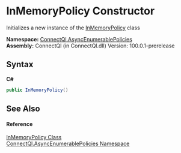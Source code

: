 # InMemoryPolicy Constructor 
 

Initializes a new instance of the <a href="T_ConnectQl_AsyncEnumerablePolicies_InMemoryPolicy">InMemoryPolicy</a> class

**Namespace:**&nbsp;<a href="N_ConnectQl_AsyncEnumerablePolicies">ConnectQl.AsyncEnumerablePolicies</a><br />**Assembly:**&nbsp;ConnectQl (in ConnectQl.dll) Version: 100.0.1-prerelease

## Syntax

**C#**<br />
``` C#
public InMemoryPolicy()
```


## See Also


#### Reference
<a href="T_ConnectQl_AsyncEnumerablePolicies_InMemoryPolicy">InMemoryPolicy Class</a><br /><a href="N_ConnectQl_AsyncEnumerablePolicies">ConnectQl.AsyncEnumerablePolicies Namespace</a><br />